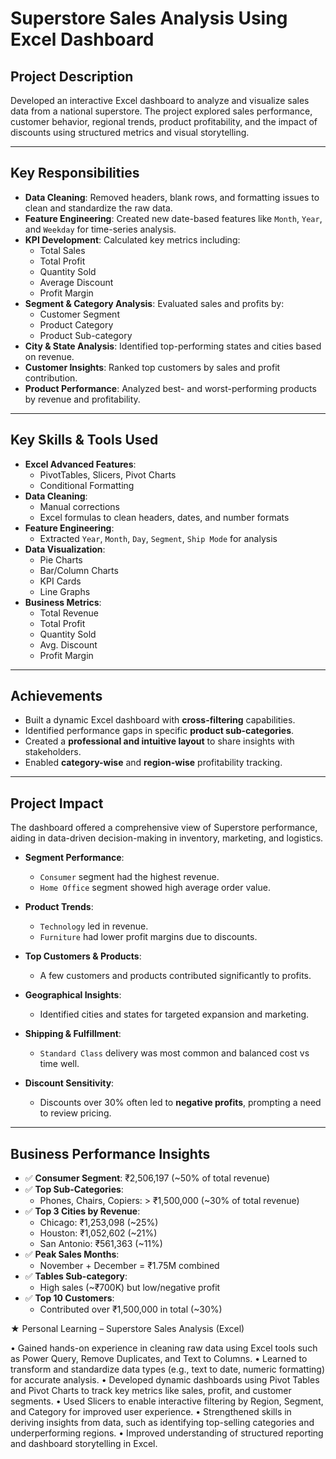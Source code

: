 #  Superstore Sales Analysis Using Excel Dashboard

##  Project Description
Developed an interactive Excel dashboard to analyze and visualize sales data from a national superstore. The project explored sales performance, customer behavior, regional trends, product profitability, and the impact of discounts using structured metrics and visual storytelling.

---

##  Key Responsibilities
- **Data Cleaning**: Removed headers, blank rows, and formatting issues to clean and standardize the raw data.
- **Feature Engineering**: Created new date-based features like `Month`, `Year`, and `Weekday` for time-series analysis.
- **KPI Development**: Calculated key metrics including:
  - Total Sales
  - Total Profit
  - Quantity Sold
  - Average Discount
  - Profit Margin
- **Segment & Category Analysis**: Evaluated sales and profits by:
  - Customer Segment
  - Product Category
  - Product Sub-category
- **City & State Analysis**: Identified top-performing states and cities based on revenue.
- **Customer Insights**: Ranked top customers by sales and profit contribution.
- **Product Performance**: Analyzed best- and worst-performing products by revenue and profitability.

---

##  Key Skills & Tools Used
- **Excel Advanced Features**:
  - PivotTables, Slicers, Pivot Charts
  - Conditional Formatting
- **Data Cleaning**:
  - Manual corrections
  - Excel formulas to clean headers, dates, and number formats
- **Feature Engineering**:
  - Extracted `Year`, `Month`, `Day`, `Segment`, `Ship Mode` for analysis
- **Data Visualization**:
  - Pie Charts
  - Bar/Column Charts
  - KPI Cards
  - Line Graphs
- **Business Metrics**:
  - Total Revenue
  - Total Profit
  - Quantity Sold
  - Avg. Discount
  - Profit Margin

---

##  Achievements
- Built a dynamic Excel dashboard with **cross-filtering** capabilities.
- Identified performance gaps in specific **product sub-categories**.
- Created a **professional and intuitive layout** to share insights with stakeholders.
- Enabled **category-wise** and **region-wise** profitability tracking.

---

##  Project Impact
The dashboard offered a comprehensive view of Superstore performance, aiding in data-driven decision-making in inventory, marketing, and logistics.

- **Segment Performance**:  
  - `Consumer` segment had the highest revenue.  
  - `Home Office` segment showed high average order value.

- **Product Trends**:  
  - `Technology` led in revenue.  
  - `Furniture` had lower profit margins due to discounts.

- **Top Customers & Products**:  
  - A few customers and products contributed significantly to profits.

- **Geographical Insights**:  
  - Identified cities and states for targeted expansion and marketing.

- **Shipping & Fulfillment**:  
  - `Standard Class` delivery was most common and balanced cost vs time well.

- **Discount Sensitivity**:  
  - Discounts over 30% often led to **negative profits**, prompting a need to review pricing.

---

##  Business Performance Insights
- ✅ **Consumer Segment**: ₹2,506,197 (~50% of total revenue)
- ✅ **Top Sub-Categories**:
  - Phones, Chairs, Copiers: > ₹1,500,000 (~30% of total revenue)
- ✅ **Top 3 Cities by Revenue**:
  - Chicago: ₹1,253,098 (~25%)
  - Houston: ₹1,052,602 (~21%)
  - San Antonio: ₹561,363 (~11%)
- ✅ **Peak Sales Months**:
  - November + December = ₹1.75M combined
- ✅ **Tables Sub-category**:
  - High sales (~₹700K) but low/negative profit
- ✅ **Top 10 Customers**:
  - Contributed over ₹1,500,000 in total (~30%)
 

★ Personal Learning – Superstore Sales Analysis (Excel)

• Gained hands-on experience in cleaning raw data using Excel tools such as Power Query, Remove Duplicates, and Text to Columns.
• Learned to transform and standardize data types (e.g., text to date, numeric formatting) for accurate analysis.
• Developed dynamic dashboards using Pivot Tables and Pivot Charts to track key metrics like sales, profit, and customer segments.
• Used Slicers to enable interactive filtering by Region, Segment, and Category for improved user experience.
• Strengthened skills in deriving insights from data, such as identifying top-selling categories and underperforming regions.
• Improved understanding of structured reporting and dashboard storytelling in Excel.

